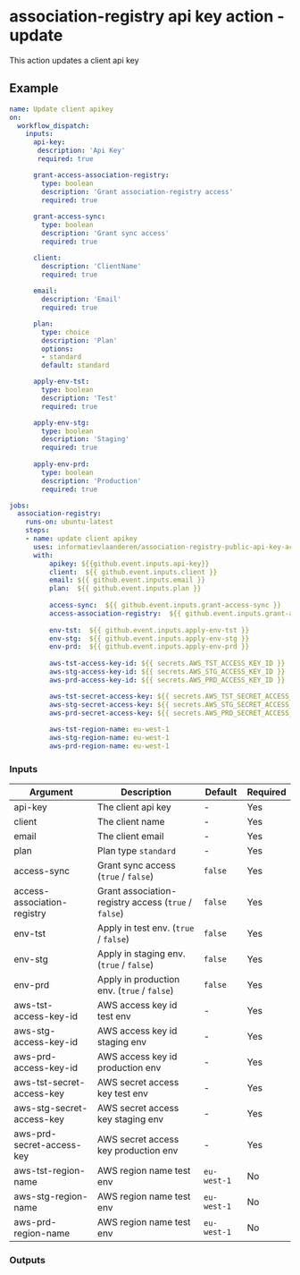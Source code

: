 # association-registry api key action - update

This action updates a client api key 

## Example
```yaml
name: Update client apikey
on:
  workflow_dispatch:
    inputs:
      api-key:
       description: 'Api Key'     
       required: true

      grant-access-association-registry:
        type: boolean
        description: 'Grant association-registry access'
        required: true 
         
      grant-access-sync:
        type: boolean
        description: 'Grant sync access'
        required: true

      client:
        description: 'ClientName'     
        required: true
        
      email:
        description: 'Email'     
        required: true

      plan:
        type: choice
        description: 'Plan'
        options:
        - standard
        default: standard

      apply-env-tst:
        type: boolean
        description: 'Test'
        required: true

      apply-env-stg:
        type: boolean
        description: 'Staging'
        required: true
        
      apply-env-prd:
        type: boolean
        description: 'Production'
        required: true

jobs:
  association-registry:
    runs-on: ubuntu-latest
    steps:
    - name: update client apikey
      uses: informatievlaanderen/association-registry-public-api-key-action/action-update@main
      with:
          apikey: ${{github.event.inputs.api-key}}
          client:  ${{ github.event.inputs.client }}
          email: ${{ github.event.inputs.email }}
          plan:  ${{ github.event.inputs.plan }}
          
          access-sync:  ${{ github.event.inputs.grant-access-sync }}
          access-association-registry:  ${{ github.event.inputs.grant-access-association-registry }}
          
          env-tst:  ${{ github.event.inputs.apply-env-tst }}
          env-stg:  ${{ github.event.inputs.apply-env-stg }}
          env-prd:  ${{ github.event.inputs.apply-env-prd }}
          
          aws-tst-access-key-id: ${{ secrets.AWS_TST_ACCESS_KEY_ID }}
          aws-stg-access-key-id: ${{ secrets.AWS_STG_ACCESS_KEY_ID }}
          aws-prd-access-key-id: ${{ secrets.AWS_PRD_ACCESS_KEY_ID }}

          aws-tst-secret-access-key: ${{ secrets.AWS_TST_SECRET_ACCESS_KEY }}
          aws-stg-secret-access-key: ${{ secrets.AWS_STG_SECRET_ACCESS_KEY }}
          aws-prd-secret-access-key: ${{ secrets.AWS_PRD_SECRET_ACCESS_KEY }}
          
          aws-tst-region-name: eu-west-1
          aws-stg-region-name: eu-west-1
          aws-prd-region-name: eu-west-1
```

### Inputs

|Argument| Description | Default     | Required |
|--------|-------------|-------------|----------|
| api-key | The client api key | -           | Yes |
| client | The client name | -           | Yes |
| email | The client email | -           | Yes |
| plan | Plan type `standard` | -           | Yes |
| access-sync | Grant sync access (`true` / `false`) | `false`     | Yes |
| access-association-registry | Grant association-registry access (`true` / `false`) | `false`     | Yes |
| env-tst | Apply in test env. (`true` / `false`) | `false`     | Yes |
| env-stg | Apply in staging env. (`true` / `false`) | `false`     | Yes |
| env-prd | Apply in production env. (`true` / `false`) | `false`     | Yes |
| aws-tst-access-key-id | AWS access key id test env | -           | Yes  |
| aws-stg-access-key-id | AWS access key id staging env | -           | Yes  |
| aws-prd-access-key-id | AWS access key id production env | -           | Yes  |
| aws-tst-secret-access-key | AWS secret access key test env | -           | Yes  |
| aws-stg-secret-access-key | AWS secret access key staging env | -           | Yes  |
| aws-prd-secret-access-key | AWS secret access key production env | -           | Yes  |
| aws-tst-region-name | AWS region name test env | `eu-west-1` | No |
| aws-stg-region-name | AWS region name test env | `eu-west-1` | No |
| aws-prd-region-name | AWS region name test env | `eu-west-1` | No |

### Outputs

